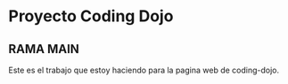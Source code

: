 # Proyecto Coding Dojo
## RAMA MAIN
Este es el trabajo que estoy haciendo para la pagina web de coding-dojo.